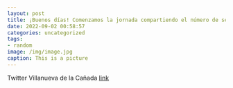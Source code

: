 ```yaml
---
layout: post
title: ¡Buenos días! Comenzamos la jornada compartiendo el número de septiembre de “Villanueva al día”, la revista municipal de Villa...
date: 2022-09-02 00:58:57
categories: uncategorized
tags:
- random
image: /img/image.jpg
caption: This is a picture
---
```

Twitter Villanueva de la Cañada [link](https://twitter.com/AytoVDLCanada/status/1565244788676460545)
